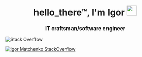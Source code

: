 <h1 align="center">hello_there™, I'm Igor
<img src="https://github.com/blackcater/blackcater/raw/main/images/Hi.gif" height="32"/></h1>
<h3 align="center">IT craftsman/software engineer</h3>

![Stack Overflow](https://img.shields.io/badge/-Stackoverflow-FE7A16?style=for-the-badge&logo=stack-overflow&logoColor=white)

[![Igor Matchenko StackOverflow](https://github-readme-stackoverflow.vercel.app/?userID=10785003&layout=compact&theme=dark)](https://stackoverflow.com/users/10785003/igor-alex)
